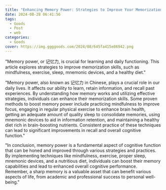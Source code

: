 ```yaml
---
title: "Enhancing Memory Power: Strategies to Improve Your Memorization Skills"
date: 2024-08-28 06:41:56
tags:
  - Goods
  - Post
  - web
categories:
  - Goods
cover: https://img.ggggoods.com/2024/08/645fa415e86942.png
---
```


"Memory power, or 记忆力, is crucial for learning and daily functioning. This article explores strategies to improve memorization skills, such as mindfulness, exercise, sleep, mnemonic devices, and a healthy diet."

"Memory power, also known as 记忆力 in Chinese, plays a crucial role in our daily lives. It affects our ability to learn, retain information, and recall past experiences. By understanding how memory works and utilizing effective strategies, individuals can enhance their memorization skills. Some proven methods to boost memory power include practicing mindfulness to improve focus, engaging in regular physical exercise to enhance brain health, getting an adequate amount of quality sleep to consolidate memories, using mnemonic devices to aid in information retention, and maintaining a healthy diet rich in brain-boosting nutrients. Consistent practice of these techniques can lead to significant improvements in recall and overall cognitive function."

"In conclusion, memory power is a fundamental aspect of cognitive function that can be honed and improved through various strategies and practices. By implementing techniques like mindfulness, exercise, proper sleep, mnemonic devices, and a nutritious diet, individuals can boost their memory capabilities and lead to enhanced overall cognitive performance. Remember, a sharp memory is a valuable asset that can benefit various aspects of life, from academic and professional success to personal well-being."
